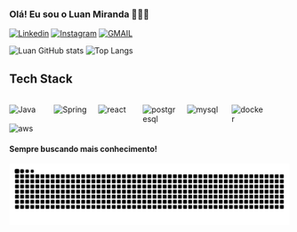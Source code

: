
### Olá! Eu sou o Luan Miranda 👨🏽‍💻


[![Linkedin](https://img.shields.io/badge/LinkedIn-0077B5?style=for-the-badge&logo=linkedin&logoColor=white)](https://www.linkedin.com/in/luanmirandadev/)
[![Instagram](https://img.shields.io/badge/Instagram-E4405F?style=for-the-badge&logo=instagram&logoColor=white)](https://www.instagram.com/miranda.of7/)
[![GMAIL](https://img.shields.io/badge/Gmail-D14836?style=for-the-badge&logo=gmail&logoColor=white)](mailto:luandevfreitas7@gmail.com)

![Luan GitHub stats](https://github-readme-stats.vercel.app/api?username=DevMiranda7&show_icons=true&theme=dracula&locale=pt-br)
![Top Langs](https://github-readme-stats.vercel.app/api/top-langs/?username=DevMiranda7&layout=compact)

## Tech Stack

<div style="display: inline_block"><br/>
      <img align="left" 
         alt="Java"
         width="60px"
         style="padding-right: 20px";
         src="https://cdn.jsdelivr.net/gh/devicons/devicon@latest/icons/java/java-original-wordmark.svg" />
      <img align="left"
         alt="Spring"
         width="60px"
         style="padding-right: 20px";
         src="https://cdn.jsdelivr.net/gh/devicons/devicon@latest/icons/spring/spring-original-wordmark.svg" />
      <img align="left"
         alt="react"
         width="60px"
         style="padding-right: 20px";
         src="https://cdn.jsdelivr.net/gh/devicons/devicon@latest/icons/react/react-original.svg" />
      <img align="left"
         alt="postgresql"
         width="60px"
         style="padding-right: 20px";
         src="https://cdn.jsdelivr.net/gh/devicons/devicon@latest/icons/postgresql/postgresql-plain-wordmark.svg" />
      <img align="left"
         alt="mysql"
         width="60px"
         style="padding-right: 20px";
         src="https://cdn.jsdelivr.net/gh/devicons/devicon@latest/icons/mysql/mysql-original-wordmark.svg" />
      <img align="left"
         alt="docker"
         width="60px"
         style="padding-right: 20px";
         src="https://cdn.jsdelivr.net/gh/devicons/devicon@latest/icons/docker/docker-original-wordmark.svg" />
      <img align="left"
         alt="aws"
         width="60px"
         style="padding-right: 20px"; 
         src="https://cdn.jsdelivr.net/gh/devicons/devicon@latest/icons/amazonwebservices/amazonwebservices-original-wordmark.svg" />
</div>

<br/> 
<br/> 
<br/>

#### Sempre buscando mais conhecimento! 
<picture align="center">
  <source media="(prefers-color-scheme: dark)" srcset="https://raw.githubusercontent.com/DevMiranda7/DevMiranda7/output/github-contribution-grid-snake-dark.svg">
  <source media="(prefers-color-scheme: light)" srcset="https://raw.githubusercontent.com/DevMiranda7/DevMiranda7/output/github-contribution-grid-snake.svg">
  <img align="center" alt="github contribution grid snake animation" src="https://raw.githubusercontent.com/DevMiranda7/DevMiranda7/output/github-contribution-grid-snake.svg">
</picture>

